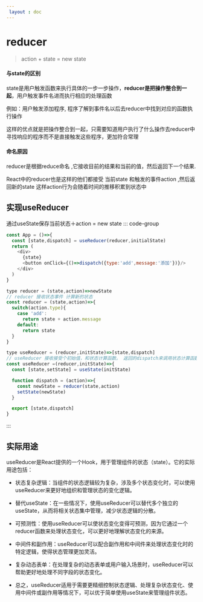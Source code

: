 ```yaml
---
 layout : doc
---
```

# reducer

> action + state  = new state

#### 与state的区别

state是用户触发函数来执行具体的一步一步操作，**reducer是把操作整合到一起**，用户触发事件名进而执行相应的处理函数

例如：用户触发添加程序, 程序了解到事件名以后去reducer中找到对应的函数执行操作

这样的优点就是把操作整合到一起，只需要知道用户执行了什么操作去reducer中寻找响应的程序而不是直接触发这些程序，更加符合常理

#### 命名原因

reducer是根据reduce命名 ,它接收目前的结果和当前的值，然后返回下一个结果.

 React中的reducer也是这样的他们都接受 当前state 和触发的事件action ,然后返回新的state 这样action行为会随着时间的推移积累到状态中

<!-- ## reduce实现reducer

::: code-group

```ts [index.js]
import tasksReducer from './tasksReducer.js';

let actions = [
  {type: 'added', id: 1, text: '参观卡夫卡博物馆'},
  {type: 'added', id: 2, text: '看木偶戏'},
  {type: 'deleted', id: 1},
  {type: 'added', id: 3, text: '打卡列侬墙'},
];

let finalState = actions.reduce(tasksReducer, []);
const output = document.getElementById('output');
output.textContent = JSON.stringify(finalState, null, 2);

```

``` ts [reducer.js]{3,2}
export default function tasksReducer(tasks, action) {
  // tasks: previous state 
  // action: current state
  switch (action.type) {
    case 'added': {
      return [
        ...tasks,
        {
          id: action.id,
          text: action.text,
          done: false,
        },
      ];
    }
    case 'changed': {
      return tasksk.map((t) => {
        if (t.id === action.task.id) {
          return action.task;
        } else {
          return t;
        }
      });
    }
    case 'deleted': {
      return tasks.filter((t) => t.id !== action.id);
    }
    default: {
      throw Error('未知 action: ' + action.type);
    }
  }
}

```

::: -->

## 实现useReducer

通过useState保存当前状态＋action = new state
::: code-group

```js [app.js]
const App = ()=>{
  const [state,dispatch] = useReducer(reducer,initialState)
  return (
    <div>
      {state}
      <button onClick={()=>dispatch({type:'add',message:'添加'})}/> 
    </div>
  )
}
```

``` js [reducer.js]
type reducer = (state,action)=>newState
// reducer 接收状态事件 计算新的状态
const reducer = (state,action)=>{
  switch(action.type){
    case 'add':
      return state + action.message
    default:
      return state
  }
}
```

``` js [useReducer.js]
type useReducer = (reducer,initState)=>[state,dispatch]
// useReducer 接收接受个初始值，和状态计算函数。 返回的dispatch来调用状态计算函数，通过useState保存状态
const useReducer =(reducer,initState)=>{
  const [state,setState] = useState(initState)

  function dispatch = (action)=>{
    const newState = reducer(state,action)
    setState(newState)
  }

  export [state,dispatch]
}
```

:::

## 实际用途

useReducer是React提供的一个Hook，用于管理组件的状态（state）。它的实际用途包括：

- 状态复杂逻辑：当组件的状态逻辑较为复杂，涉及多个状态变化时，可以使用useReducer来更好地组织和管理状态的变化逻辑。

- 替代useState：在一些情况下，使用useReducer可以替代多个独立的useState，从而将相关状态集中管理，减少状态逻辑的分散。

- 可预测性：使用useReducer可以使状态变化变得可预测，因为它通过一个reducer函数来处理状态变化，可以更好地理解状态变化的来源。

- 中间件和副作用：useReducer可以配合副作用和中间件来处理状态变化时的特定逻辑，使得状态管理更加灵活。

- 复杂动态表单：在处理复杂的动态表单或用户输入场景时，useReducer可以帮助更好地处理不同字段的状态变化。

- 总之，useReducer适用于需要更精细控制状态逻辑、处理复杂状态变化、使用中间件或副作用等情况下，可以优于简单使用useState来管理组件状态。

